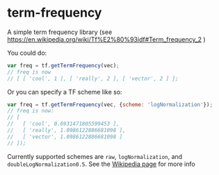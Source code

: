 # term-frequency
A simple term frequency library (see https://en.wikipedia.org/wiki/Tf%E2%80%93idf#Term_frequency_2 )

You could do:

```javascript
var freq = tf.getTermFrequency(vec);
// freq is now
// [ [ 'cool', 1 ], [ 'really', 2 ], [ 'vector', 2 ] ];
```

Or you can specify a TF scheme like so:

```javascript
var freq = tf.getTermFrequency(vec, {scheme: 'logNormalization'});
// freq is now:
// [
//   [ 'cool', 0.6931471805599453 ],
//   [ 'really', 1.0986122886681098 ],
//   [ 'vector', 1.0986122886681098 ]
// ]);
```

Currently supported schemes are `raw`, `logNormalization`, and
`doubleLogNormalization0.5`. See the [Wikipedia page](https://en.wikipedia.org/wiki/Tf%E2%80%93idf) for more info